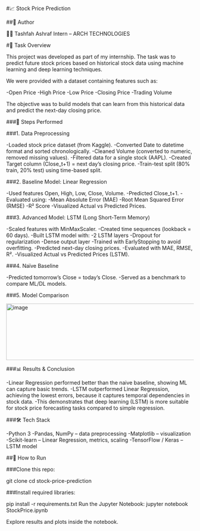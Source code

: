 #📈 Stock Price Prediction

##📌 Author 

👩‍💻 Tashfah Ashraf
Intern  – ARCH TECHNOLOGIES

#📌 Task Overview

This project was developed as part of my internship.
The task was to predict future stock prices based on historical stock data using machine learning and deep learning techniques.

We were provided with a dataset containing features such as:

-Open Price
-High Price
-Low Price
-Closing Price
-Trading Volume

The objective was to build models that can learn from this historical data and predict the next-day closing price.

###🔧 Steps Performed

###1. Data Preprocessing

-Loaded stock price dataset (from Kaggle).
-Converted Date to datetime format and sorted chronologically.
-Cleaned Volume (converted to numeric, removed missing values).
-Filtered data for a single stock (AAPL).
-Created Target column (Close_t+1) = next day’s closing price.
-Train-test split (80% train, 20% test) using time-based split.

###2. Baseline Model: Linear Regression

-Used features Open, High, Low, Close, Volume.
-Predicted Close_t+1.
-Evaluated using:
-Mean Absolute Error (MAE)
-Root Mean Squared Error (RMSE)
-R² Score
-Visualized Actual vs Predicted Prices.

###3. Advanced Model: LSTM (Long Short-Term Memory)

-Scaled features with MinMaxScaler.
-Created time sequences (lookback = 60 days).
-Built LSTM model with:
-2 LSTM layers
-Dropout for regularization
-Dense output layer
-Trained with EarlyStopping to avoid overfitting.
-Predicted next-day closing prices.
-Evaluated with MAE, RMSE, R².
-Visualized Actual vs Predicted Prices (LSTM).

###4. Naïve Baseline

-Predicted tomorrow’s Close = today’s Close.
-Served as a benchmark to compare ML/DL models.

###5. Model Comparison

<img width="547" height="152" alt="image" src="https://github.com/user-attachments/assets/3a282f52-2941-4a39-a7b6-14a37a5ebce0" />

###📊 Results & Conclusion 

-Linear Regression performed better than the naive baseline, showing ML can capture basic trends.
-LSTM outperformed Linear Regression, achieving the lowest errors, because it captures temporal dependencies in stock data.
-This demonstrates that deep learning (LSTM) is more suitable for stock price forecasting tasks compared to simple regression.

###🛠 Tech Stack 

-Python 3
-Pandas, NumPy – data preprocessing
-Matplotlib – visualization
-Scikit-learn – Linear Regression, metrics, scaling
-TensorFlow / Keras – LSTM model

##🚀 How to Run

###Clone this repo:

git clone <your-repo-link>
cd stock-price-prediction


###Install required libraries:

pip install -r requirements.txt
Run the Jupyter Notebook:
jupyter notebook StockPrice.ipynb

Explore results and plots inside the notebook.
